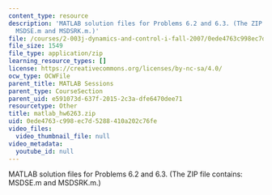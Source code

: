 ```yaml
---
content_type: resource
description: 'MATLAB solution files for Problems 6.2 and 6.3. (The ZIP file contains:
  MSDSE.m and MSDSRK.m.)'
file: /courses/2-003j-dynamics-and-control-i-fall-2007/0ede4763c998ec7d5288410a202c76fe_matlab_hw6263.zip
file_size: 1549
file_type: application/zip
learning_resource_types: []
license: https://creativecommons.org/licenses/by-nc-sa/4.0/
ocw_type: OCWFile
parent_title: MATLAB Sessions
parent_type: CourseSection
parent_uid: e591073d-637f-2015-2c3a-dfe6470dee71
resourcetype: Other
title: matlab_hw6263.zip
uid: 0ede4763-c998-ec7d-5288-410a202c76fe
video_files:
  video_thumbnail_file: null
video_metadata:
  youtube_id: null
---
```

MATLAB solution files for Problems 6.2 and 6.3. (The ZIP file contains: MSDSE.m and MSDSRK.m.)
